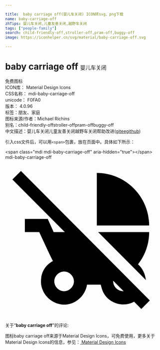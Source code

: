 ```yaml
---

title:  baby carriage off(婴儿车关闭) ICON转svg、png下载
name: baby-carriage-off
zhTips: 婴儿车关闭,儿童友善关闭,越野车关闭
tags: ["people-family"]
search: child-friendly-off,stroller-off,pram-off,buggy-off
image: https://iconhelper.cn/svg/material/baby-carriage-off.svg

---
```


# baby carriage off  <small style="font-size: 60%;font-weight: 100">婴儿车关闭</small>


<div class="detail-page">
<p>
<span><span class="badge-success badge">免费图标</span> </span>
<br/>
<span>
ICON库：
<span class="badge-secondary badge">Material Design Icons</span> 
</span>
<br/>
<span>
CSS名称：
<span class="badge-secondary badge">mdi-baby-carriage-off</span> 
</span>
<br/>
<span>
unicode：
<span class="badge-secondary badge">F0FA0</span> 
<copy-btn content='F0FA0' btn-title=""></copy-btn>
<copy-btn :content='String.fromCodePoint(parseInt("F0FA0", 16))' btn-title="复制U"></copy-btn>
</span>
<br/>
<span>
版本：
<span class="badge-secondary badge">4.0.96</span> 
</span><br/><span>标签：<span class="badge-light badge"><router-link to="/tags/people-family.html">朋友、家庭</router-link></span></span>
<br/>
<span>图标来源/作者：<span class="badge-light badge">Michael Richins</span></span> 
<br/>
<span>别名：<span class="badge-light badge">child-friendly-off</span><span class="badge-light badge">stroller-off</span><span class="badge-light badge">pram-off</span><span class="badge-light badge">buggy-off</span></span><br/><span class="zh-detail">中文描述：<span class="badge-primary badge">婴儿车关闭</span><span class="badge-primary badge">儿童友善关闭</span><span class="badge-primary badge">越野车关闭</span><span class="help-link"><span>帮助改进</span>(<a href="https://gitee.com/liuwave/icon-helper/edit/master/json/material/baby-carriage-off.json" target="_blank" rel="noopener noreferrer">gitee</a><a href="https://github.com/liuwave/icon-helper/edit/master/json/material/baby-carriage-off.json" target="_blank" rel="noopener noreferrer">github</a></span>)</span><br/>
</p>
</div>
<div class="alert alert-dark">
  <i class="mdi mdi-baby-carriage-off mdi-48px"></i>
  <i class="mdi mdi-baby-carriage-off mdi-36px"></i>
  <i class="mdi mdi-baby-carriage-off mdi-24px"></i>
  <i class="mdi mdi-baby-carriage-off mdi-18px"></i>
</div>
<div>
  <p>引入css文件后，可以用<code>&lt;span&gt;</code>包裹，放在页面中。具体如下所示：    
  </p>
  <div class="alert alert-primary" style="font-size: 14px">
    &lt;span class="mdi mdi-baby-carriage-off" aria-hidden="true"&gt;&lt;/span&gt;
    <copy-btn content='<span class="mdi mdi-baby-carriage-off" aria-hidden="true"></span>'></copy-btn>
  </div>
  <div class="alert alert-secondary">
    <i class="mdi mdi-baby-carriage-off"
    style="font-size: 24px"
    aria-hidden="true"></i> mdi-baby-carriage-off
    <copy-btn content="mdi-baby-carriage-off" btn-title="复制图标名称"></copy-btn>
  </div>
</div>
<div id="svg" class="svg-wrap">
<svg xmlns="http://www.w3.org/2000/svg" viewBox="0 0 24 24"><path d="M22 10C22 5.6 18.4 2 14 2V10H22M14.2 11H22C22 12.8 21.4 14.5 20.3 15.9C21 16.5 21.4 17.4 21.5 18.3L14.2 11M20.8 22.7L22.1 21.4L2.4 1.7L1.1 3L9.1 11H7.4L6.5 9H3V11H5.2C5.2 11 7.1 15.1 7.3 15.4C6.3 15.9 5.6 16.9 5.5 18C5.2 19.9 6.6 21.7 8.5 22C10.4 22.3 12.2 20.9 12.5 19H14.6C14.7 19.4 14.8 19.8 15 20.2C15.9 21.9 18.1 22.5 19.7 21.6L20.8 22.7M10.5 18.5C10.5 19.3 9.8 20 9 20S7.5 19.3 7.5 18.5 8.2 17 9 17 10.5 17.7 10.5 18.5M18.1 20C17.2 20 16.5 19.3 16.5 18.5V18.4L18.1 20Z" /></svg>
</div>
<detail full-name='mdi-baby-carriage-off'></detail>
<div class="icon-detail__container">
<p>关于“<b>baby carriage off</b>”的评论:</p>
</div>
<Vssue title="关于“baby carriage off”的评论" />    
<div><p>图标baby carriage off来源于Material Design Icons，可免费使用，更多关于 Material Design Icons的信息，参见：<a target="_blank" href="https://iconhelper.cn/material.html"> Material Design Icons</a>
</p></div>
